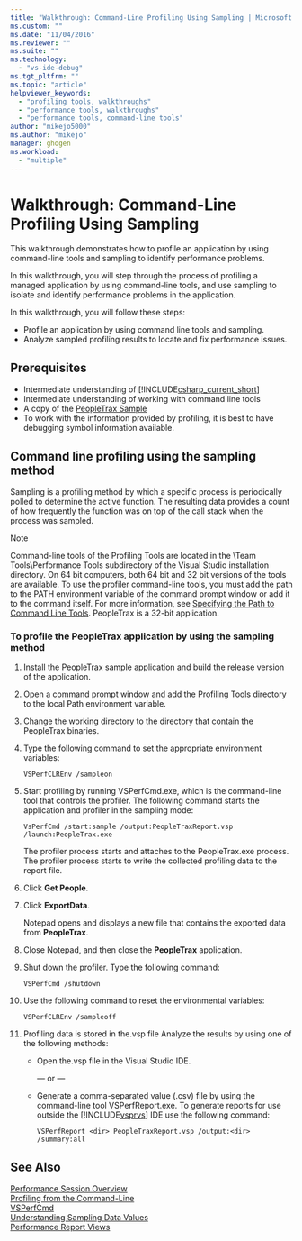 ```yaml
---
title: "Walkthrough: Command-Line Profiling Using Sampling | Microsoft Docs"
ms.custom: ""
ms.date: "11/04/2016"
ms.reviewer: ""
ms.suite: ""
ms.technology: 
  - "vs-ide-debug"
ms.tgt_pltfrm: ""
ms.topic: "article"
helpviewer_keywords: 
  - "profiling tools, walkthroughs"
  - "performance tools, walkthroughs"
  - "performance tools, command-line tools"
author: "mikejo5000"
ms.author: "mikejo"
manager: ghogen
ms.workload: 
  - "multiple"
---
```

# Walkthrough: Command-Line Profiling Using Sampling

This walkthrough demonstrates how to profile an application by using command-line tools and sampling to identify performance problems.

In this walkthrough, you will step through the process of profiling a managed application by using command-line tools, and use sampling to isolate and identify performance problems in the application.

In this walkthrough, you will follow these steps:

- Profile an application by using command line tools and sampling.
- Analyze sampled profiling results to locate and fix performance issues.

## Prerequisites

- Intermediate understanding of [!INCLUDE[csharp_current_short](../misc/includes/csharp_current_short_md.md)]
- Intermediate understanding of working with command line tools
- A copy of the [PeopleTrax Sample](../profiling/peopletrax-sample-profiling-tools.md)
- To work with the information provided by profiling, it is best to have debugging symbol information available.

## Command line profiling using the sampling method

Sampling is a profiling method by which a specific process is periodically polled to determine the active function. The resulting data provides a count of how frequently the function was on top of the call stack when the process was sampled.

> [!NOTE]
> Command-line tools of the Profiling Tools are located in the \Team Tools\Performance Tools subdirectory of the Visual Studio installation directory. On 64 bit computers, both 64 bit and 32 bit versions of the tools are available. To use the profiler command-line tools, you must add the path to the PATH environment variable of the command prompt window or add it to the command itself. For more information, see [Specifying the Path to Command Line Tools](../profiling/specifying-the-path-to-profiling-tools-command-line-tools.md). PeopleTrax is a 32-bit application.

### To profile the PeopleTrax application by using the sampling method

1. Install the PeopleTrax sample application and build the release version of the application.

2. Open a command prompt window and add the Profiling Tools directory to the local Path environment variable.

3. Change the working directory to the directory that contain the PeopleTrax binaries.

4. Type the following command to set the appropriate environment variables:

    ```
    VSPerfCLREnv /sampleon
    ```

5. Start profiling by running VSPerfCmd.exe, which is the command-line tool that controls the profiler. The following command starts the application and profiler in the sampling mode:

    ```
    VsPerfCmd /start:sample /output:PeopleTraxReport.vsp /launch:PeopleTrax.exe
    ```

     The profiler process starts and attaches to the PeopleTrax.exe process. The profiler process starts to write the collected profiling data to the report file.

6. Click **Get People**.

7. Click **ExportData**.

     Notepad opens and displays a new file that contains the exported data from **PeopleTrax**.

8. Close Notepad, and then close the **PeopleTrax** application.

9. Shut down the profiler. Type the following command:

    ```
    VSPerfCmd /shutdown
    ```

10. Use the following command to reset the environmental variables:

    ```
    VSPerfCLREnv /sampleoff
    ```

11. Profiling data is stored in the.vsp file Analyze the results by using one of the following methods:

    - Open the.vsp file in the Visual Studio IDE.

         — or —

    - Generate a comma-separated value (.csv) file by using the command-line tool VSPerfReport.exe. To generate reports for use outside the [!INCLUDE[vsprvs](../code-quality/includes/vsprvs_md.md)] IDE use the following command:

        ```
        VSPerfReport <dir> PeopleTraxReport.vsp /output:<dir> /summary:all
        ```

## See Also

[Performance Session Overview](../profiling/performance-session-overview.md)  
[Profiling from the Command-Line](../profiling/using-the-profiling-tools-from-the-command-line.md)  
[VSPerfCmd](../profiling/vsperfcmd.md)  
[Understanding Sampling Data Values](../profiling/understanding-sampling-data-values.md)  
[Performance Report Views](../profiling/performance-report-views.md)